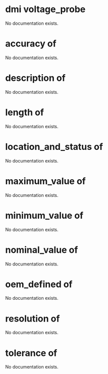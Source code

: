 # dmi voltage_probe

No documentation exists.

# accuracy of <dmi voltage_probe>

No documentation exists.

# description of <dmi voltage_probe>

No documentation exists.

# length of <dmi voltage_probe>

No documentation exists.

# location_and_status of <dmi voltage_probe>

No documentation exists.

# maximum_value of <dmi voltage_probe>

No documentation exists.

# minimum_value of <dmi voltage_probe>

No documentation exists.

# nominal_value of <dmi voltage_probe>

No documentation exists.

# oem_defined of <dmi voltage_probe>

No documentation exists.

# resolution of <dmi voltage_probe>

No documentation exists.

# tolerance of <dmi voltage_probe>

No documentation exists.
